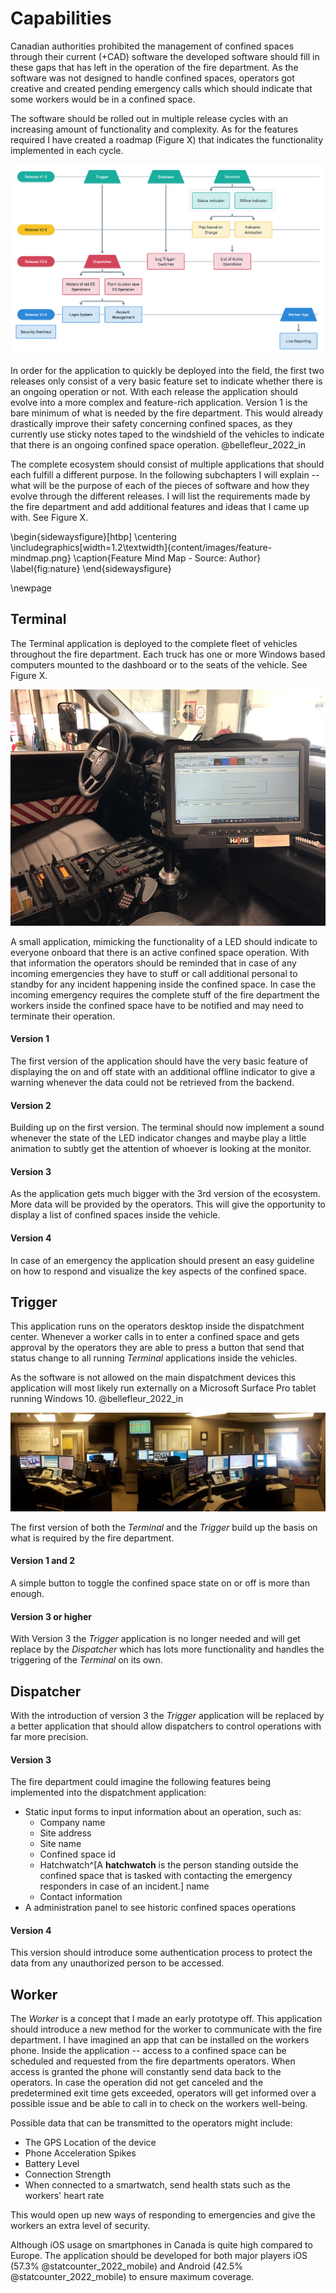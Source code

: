 <!-- TODO: Find a better title for this chapter. -->
<!-- Goal: 500 Words -->
# Capabilities

<!-- What gaps / issues does the software need to address? -->
Canadian authorities prohibited the management of confined spaces through their current (+CAD) software the developed software should fill in these gaps that has left in the operation of the fire department. As the software was not designed to handle confined spaces, operators got creative and created pending emergency calls which should indicate that some workers would be in a confined space.

<!-- TODO: Figure number -->
The software should be rolled out in multiple release cycles with an increasing amount of functionality and complexity. As for the features required I have created a roadmap (Figure X) that indicates the functionality implemented in each cycle.

<!-- TODO: Fix Image Size -->
<!-- TODO: Remove In Progress Sound (Dublicate) -->
![Software Release Roadmap - Source: Author](images/cs-release-plan.png)

In order for the application to quickly be deployed into the field, the first two releases only consist of a very basic feature set to indicate whether there is an ongoing operation or not. With each release the application should evolve into a more complex and feature-rich application. Version 1 is the bare minimum of what is needed by the fire department. This would already drastically improve their safety concerning confined spaces, as they currently use sticky notes taped to the windshield of the vehicles to indicate that there is an ongoing confined space operation. @bellefleur_2022_in

<!-- TODO: Figure number -->
The complete ecosystem should consist of multiple applications that should each fulfill a different purpose. In the following subchapters I will explain -- what will be the purpose of each of the pieces of software and how they evolve through the different releases. I will list the requirements made by the fire department and add additional features and ideas that I came up with. See Figure X.

<!-- Based on: https://latex-tutorial.com/landscape-page/ -->

\begin{sidewaysfigure}[htbp]
    \centering
    \includegraphics[width=1.2\textwidth]{content/images/feature-mindmap.png}
    \caption{Feature Mind Map - Source: Author}
    \label{fig:nature}
\end{sidewaysfigure}

\newpage
## Terminal

<!-- TODO: Figure number -->
The Terminal application is deployed to the complete fleet of vehicles throughout the fire department. Each truck has one or more Windows based computers mounted to the dashboard or to the seats of the vehicle. See Figure X.

![Windows Tablet Onboard - Source: K. Bellefleur](images/tablet-onboard.jpg)

A small application, mimicking the functionality of a LED should indicate to everyone onboard that there is an active confined space operation. With that information the operators should be reminded that in case of any incoming emergencies they have to stuff or call additional personal to standby for any incident happening inside the confined space. In case the incoming emergency requires the complete stuff of the fire department the workers inside the confined space have to be notified and may need to terminate their operation.

#### Version 1

The first version of the application should have the very basic feature of displaying the on and off state with an additional offline indicator to give a warning whenever the data could not be retrieved from the backend.

#### Version 2

Building up on the first version. The terminal should now implement a sound whenever the state of the LED indicator changes and maybe play a little animation to subtly get the attention of whoever is looking at the monitor.

#### Version 3

As the application gets much bigger with the 3rd version of the ecosystem. More data will be provided by the operators. This will give the opportunity to display a list of confined spaces inside the vehicle.

#### Version 4

In case of an emergency the application should present an easy guideline on how to respond and visualize the key aspects of the confined space.

## Trigger

This application runs on the operators desktop inside the dispatchment center. Whenever a worker calls in to enter a confined space and gets approval by the operators they are able to press a button that send that status change to all running *Terminal* applications inside the vehicles.

As the software is not allowed on the main dispatchment devices this application will most likely run externally on a Microsoft Surface Pro tablet running Windows 10. @bellefleur_2022_in

![Dispatchment Center Campbell River - Source: NI911 @ni911_contact](images/cr-dispatchment-center.jpg)

The first version of both the *Terminal* and the *Trigger* build up the basis on what is required by the fire department.

#### Version 1 and 2

A simple button to toggle the confined space state on or off is more than enough.

#### Version 3 or higher

With Version 3 the *Trigger* application is no longer needed and will get replace by the *Dispatcher* which has lots more functionality and handles the triggering of the *Terminal* on its own.

## Dispatcher

With the introduction of version 3 the *Trigger* application will be replaced by a better application that should allow dispatchers to control operations with far more precision.

<!-- TODO: Important Metrics, like Oxygen requirements should be highlighted -->

#### Version 3

The fire department could imagine the following features being implemented into the dispatchment application:

- Static input forms to input information about an operation, such as:
  - Company name
  - Site address
  - Site name
  - Confined space id
  - Hatchwatch^[A **hatchwatch** is the person standing outside the confined space that is tasked with contacting the emergency responders in case of an incident.] name
  - Contact information
- A administration panel to see historic confined spaces operations

#### Version 4

This version should introduce some authentication process to protect the data from any unauthorized person to be accessed.

<!-- Map Feature -->
<!-- Search -->
<!-- Forms -->
  <!-- Hazard Assesment for new confined spaces -->
<!-- Warning when infromation of the confined space is outdated -->
  <!-- Warn the operator -->

## Worker

The *Worker* is a concept that I made an early prototype off. This application should introduce a new method for the worker to communicate with the fire department. I have imagined an app that can be installed on the workers phone. Inside the application -- access to a confined space can be scheduled and requested from the fire departments operators. When access is granted the phone will constantly send data back to the operators. In case the operation did not get canceled and the predetermined exit time gets exceeded, operators will get informed over a possible issue and be able to call in to check on the workers well-being.

Possible data that can be transmitted to the operators might include:

- The GPS Location of the device
- Phone Acceleration Spikes
- Battery Level
- Connection Strength
- When connected to a smartwatch, send health stats such as the workers' heart rate

This would open up new ways of responding to emergencies and give the workers an extra level of security. 

Although iOS usage on smartphones in Canada is quite high compared to Europe. The application should be developed for both major players iOS (57.3% @statcounter_2022_mobile) and Android (42.5% @statcounter_2022_mobile) to ensure maximum coverage.

<!-- What requirements should the application fullfill? -->

<!-- Should future provness be a consideration? -->

<!-- How was the release schedule planed? -->
  <!-- Features -->
  <!-- Timing -->

<!-- What is the process of recieving a confined space? -->
  <!-- Create user flow diagrams -->

<!-- How is a protocol generated to  -->

